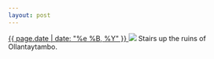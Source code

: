 ```yaml
---
layout: post
---
```


<p>
  <a href="/204">
    <time>{{ page.date | date: "%e %B, %Y" }}</time>
  </a>
  <a href="/204"><img src="{{ site.assets_url }}/204.jpg"/></a>
  <span>Stairs up the ruins of Ollantaytambo.</span>
</p>
